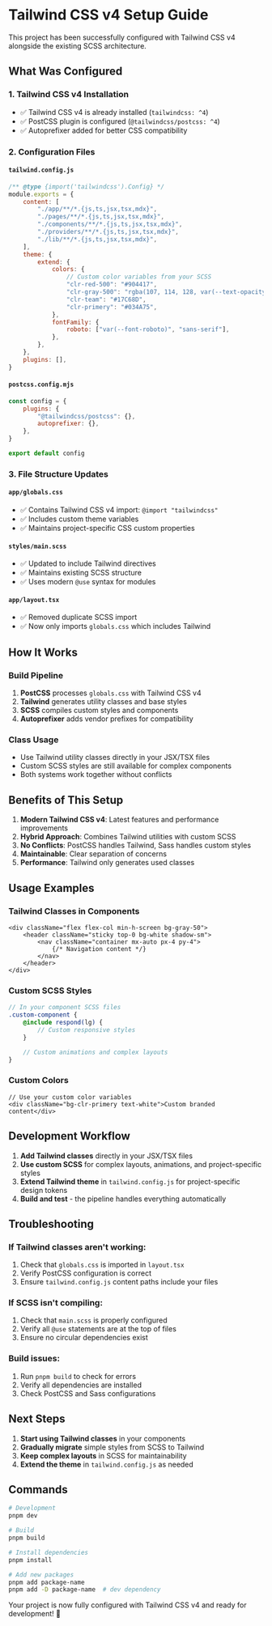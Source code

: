 # Tailwind CSS v4 Setup Guide

This project has been successfully configured with Tailwind CSS v4 alongside the existing SCSS architecture.

## What Was Configured

### 1. Tailwind CSS v4 Installation

-   ✅ Tailwind CSS v4 is already installed (`tailwindcss: ^4`)
-   ✅ PostCSS plugin is configured (`@tailwindcss/postcss: ^4`)
-   ✅ Autoprefixer added for better CSS compatibility

### 2. Configuration Files

#### `tailwind.config.js`

```javascript
/** @type {import('tailwindcss').Config} */
module.exports = {
    content: [
        "./app/**/*.{js,ts,jsx,tsx,mdx}",
        "./pages/**/*.{js,ts,jsx,tsx,mdx}",
        "./components/**/*.{js,ts,jsx,tsx,mdx}",
        "./providers/**/*.{js,ts,jsx,tsx,mdx}",
        "./lib/**/*.{js,ts,jsx,tsx,mdx}",
    ],
    theme: {
        extend: {
            colors: {
                // Custom color variables from your SCSS
                "clr-red-500": "#904417",
                "clr-gray-500": "rgba(107, 114, 128, var(--text-opacity))",
                "clr-team": "#17C68D",
                "clr-primery": "#034A75",
            },
            fontFamily: {
                roboto: ["var(--font-roboto)", "sans-serif"],
            },
        },
    },
    plugins: [],
}
```

#### `postcss.config.mjs`

```javascript
const config = {
    plugins: {
        "@tailwindcss/postcss": {},
        autoprefixer: {},
    },
}

export default config
```

### 3. File Structure Updates

#### `app/globals.css`

-   ✅ Contains Tailwind CSS v4 import: `@import "tailwindcss"`
-   ✅ Includes custom theme variables
-   ✅ Maintains project-specific CSS custom properties

#### `styles/main.scss`

-   ✅ Updated to include Tailwind directives
-   ✅ Maintains existing SCSS structure
-   ✅ Uses modern `@use` syntax for modules

#### `app/layout.tsx`

-   ✅ Removed duplicate SCSS import
-   ✅ Now only imports `globals.css` which includes Tailwind

## How It Works

### Build Pipeline

1. **PostCSS** processes `globals.css` with Tailwind CSS v4
2. **Tailwind** generates utility classes and base styles
3. **SCSS** compiles custom styles and components
4. **Autoprefixer** adds vendor prefixes for compatibility

### Class Usage

-   Use Tailwind utility classes directly in your JSX/TSX files
-   Custom SCSS styles are still available for complex components
-   Both systems work together without conflicts

## Benefits of This Setup

1. **Modern Tailwind CSS v4**: Latest features and performance improvements
2. **Hybrid Approach**: Combines Tailwind utilities with custom SCSS
3. **No Conflicts**: PostCSS handles Tailwind, Sass handles custom styles
4. **Maintainable**: Clear separation of concerns
5. **Performance**: Tailwind only generates used classes

## Usage Examples

### Tailwind Classes in Components

```tsx
<div className="flex flex-col min-h-screen bg-gray-50">
    <header className="sticky top-0 bg-white shadow-sm">
        <nav className="container mx-auto px-4 py-4">
            {/* Navigation content */}
        </nav>
    </header>
</div>
```

### Custom SCSS Styles

```scss
// In your component SCSS files
.custom-component {
    @include respond(lg) {
        // Custom responsive styles
    }

    // Custom animations and complex layouts
}
```

### Custom Colors

```tsx
// Use your custom color variables
<div className="bg-clr-primery text-white">Custom branded content</div>
```

## Development Workflow

1. **Add Tailwind classes** directly in your JSX/TSX files
2. **Use custom SCSS** for complex layouts, animations, and project-specific styles
3. **Extend Tailwind theme** in `tailwind.config.js` for project-specific design tokens
4. **Build and test** - the pipeline handles everything automatically

## Troubleshooting

### If Tailwind classes aren't working:

1. Check that `globals.css` is imported in `layout.tsx`
2. Verify PostCSS configuration is correct
3. Ensure `tailwind.config.js` content paths include your files

### If SCSS isn't compiling:

1. Check that `main.scss` is properly configured
2. Verify all `@use` statements are at the top of files
3. Ensure no circular dependencies exist

### Build issues:

1. Run `pnpm build` to check for errors
2. Verify all dependencies are installed
3. Check PostCSS and Sass configurations

## Next Steps

1. **Start using Tailwind classes** in your components
2. **Gradually migrate** simple styles from SCSS to Tailwind
3. **Keep complex layouts** in SCSS for maintainability
4. **Extend the theme** in `tailwind.config.js` as needed

## Commands

```bash
# Development
pnpm dev

# Build
pnpm build

# Install dependencies
pnpm install

# Add new packages
pnpm add package-name
pnpm add -D package-name  # dev dependency
```

Your project is now fully configured with Tailwind CSS v4 and ready for development! 🎉
